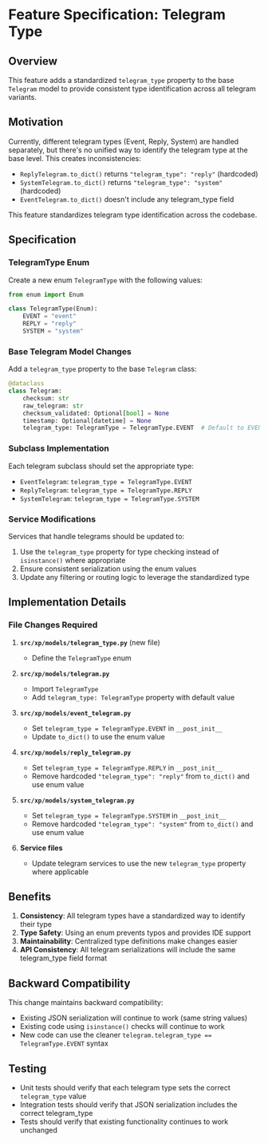 # Feature Specification: Telegram Type

## Overview

This feature adds a standardized `telegram_type` property to the base `Telegram` model to provide consistent type identification across all telegram variants.

## Motivation

Currently, different telegram types (Event, Reply, System) are handled separately, but there's no unified way to identify the telegram type at the base level. This creates inconsistencies:

- `ReplyTelegram.to_dict()` returns `"telegram_type": "reply"` (hardcoded)
- `SystemTelegram.to_dict()` returns `"telegram_type": "system"` (hardcoded)
- `EventTelegram.to_dict()` doesn't include any telegram_type field

This feature standardizes telegram type identification across the codebase.

## Specification

### TelegramType Enum

Create a new enum `TelegramType` with the following values:

```python
from enum import Enum

class TelegramType(Enum):
    EVENT = "event"
    REPLY = "reply"
    SYSTEM = "system"
```

### Base Telegram Model Changes

Add a `telegram_type` property to the base `Telegram` class:

```python
@dataclass
class Telegram:
    checksum: str
    raw_telegram: str
    checksum_validated: Optional[bool] = None
    timestamp: Optional[datetime] = None
    telegram_type: TelegramType = TelegramType.EVENT  # Default to EVENT
```

### Subclass Implementation

Each telegram subclass should set the appropriate type:

- `EventTelegram`: `telegram_type = TelegramType.EVENT`
- `ReplyTelegram`: `telegram_type = TelegramType.REPLY`
- `SystemTelegram`: `telegram_type = TelegramType.SYSTEM`

### Service Modifications

Services that handle telegrams should be updated to:

1. Use the `telegram_type` property for type checking instead of `isinstance()` where appropriate
2. Ensure consistent serialization using the enum values
3. Update any filtering or routing logic to leverage the standardized type

## Implementation Details

### File Changes Required

1. **`src/xp/models/telegram_type.py`** (new file)
   - Define the `TelegramType` enum

2. **`src/xp/models/telegram.py`**
   - Import `TelegramType`
   - Add `telegram_type: TelegramType` property with default value

3. **`src/xp/models/event_telegram.py`**
   - Set `telegram_type = TelegramType.EVENT` in `__post_init__`
   - Update `to_dict()` to use the enum value

4. **`src/xp/models/reply_telegram.py`**
   - Set `telegram_type = TelegramType.REPLY` in `__post_init__`
   - Remove hardcoded `"telegram_type": "reply"` from `to_dict()` and use enum value

5. **`src/xp/models/system_telegram.py`**
   - Set `telegram_type = TelegramType.SYSTEM` in `__post_init__`
   - Remove hardcoded `"telegram_type": "system"` from `to_dict()` and use enum value

6. **Service files**
   - Update telegram services to use the new `telegram_type` property where applicable

## Benefits

1. **Consistency**: All telegram types have a standardized way to identify their type
2. **Type Safety**: Using an enum prevents typos and provides IDE support
3. **Maintainability**: Centralized type definitions make changes easier
4. **API Consistency**: All telegram serializations will include the same telegram_type field format

## Backward Compatibility

This change maintains backward compatibility:
- Existing JSON serialization will continue to work (same string values)
- Existing code using `isinstance()` checks will continue to work
- New code can use the cleaner `telegram.telegram_type == TelegramType.EVENT` syntax

## Testing

- Unit tests should verify that each telegram type sets the correct `telegram_type` value
- Integration tests should verify that JSON serialization includes the correct telegram_type
- Tests should verify that existing functionality continues to work unchanged